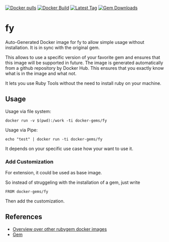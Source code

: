 [![Docker pulls](https://img.shields.io/docker/pulls/rubygem/fy.svg)](https://hub.docker.com/r/rubygem/fy/)
[![Docker Build](https://img.shields.io/docker/automated/rubygem/fy.svg)](https://hub.docker.com/r/rubygem/fy/)
[![Latest Tag](https://img.shields.io/github/tag/docker-rubygem/fy.svg)](https://hub.docker.com/r/rubygem/fy/)
[![Gem Downloads](https://img.shields.io/gem/dt/fy.svg)](https://rubygems.org/gems/fy/)
# fy

Auto-Generated Docker image for fy to allow simple usage without installation.
It is in sync with the original gem.

This allows to use a specific version of your favorite gem and ensures that this image will be supported in future.
The image is generated automatically from a github repository by Docker Hub.
This ensures that you exactly know what is in the image and what not.

It lets you use Ruby Tools without the need to install ruby on your machine.

## Usage

Usage via file system:

`docker run -v $(pwd):/work -ti docker-gems/fy`

Usage via Pipe:

`echo "test" | docker run -ti docker-gems/fy`

It depends on your specific use case how your want to use it.

### Add Customization

For extension, it could be used as base image.

So instead of struggeling with the installation of a gem, just write

`FROM docker-gems/fy`

Then add the customization.

## References

 - [Overview over other rubygem docker images](https://github.com/thinkbot/docker-rubygem)
 - [Gem](https://rubygems.org/gems/fy/)
